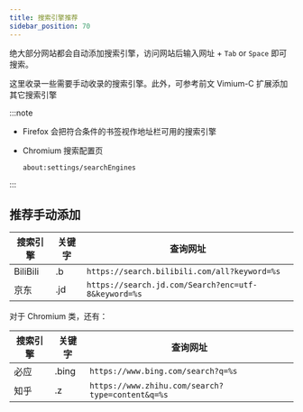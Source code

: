 ```yaml
---
title: 搜索引擎推荐
sidebar_position: 70
---
```


绝大部分网站都会自动添加搜索引擎，访问网站后输入网址 + `Tab` or `Space` 即可搜索。

这里收录一些需要手动收录的搜索引擎。此外，可参考前文 Vimium-C 扩展添加其它搜索引擎

<!--
自带搜索引擎，关键字修改推荐：

<ul className="pills pills--block">
  <li className="pills__item">必应 .bi</li>
  <li className="pills__item">百度 .b</li>
  <li className="pills__item">搜狗 .s</li>
</ul>
-->

:::note

- Firefox 会把符合条件的书签视作地址栏可用的搜索引擎
- Chromium 搜索配置页

      about:settings/searchEngines

:::

## 推荐手动添加

<div className="autoselect-cell-of-table">

| 搜索引擎 | 关键字 | 查询网址                                            |
| -------- | ------ | --------------------------------------------------- |
| BiliBili | .b     | `https://search.bilibili.com/all?keyword=%s`        |
| 京东     | .jd    | `https://search.jd.com/Search?enc=utf-8&keyword=%s` |

对于 Chromium 类，还有：

| 搜索引擎 | 关键字 | 查询网址                                         |
| -------- | ------ | ------------------------------------------------ |
| 必应     | .bing  | `https://www.bing.com/search?q=%s`               |
| 知乎     | .z     | `https://www.zhihu.com/search?type=content&q=%s` |

</div>
